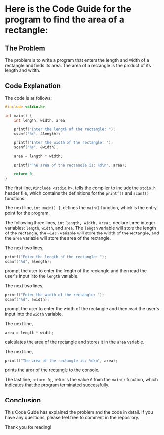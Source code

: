 # Here is the Code Guide for the program to find the area of a rectangle:

## The Problem

The problem is to write a program that enters the length and width of a rectangle and finds its area. The area of a rectangle is the product of its length and width.

## Code Explanation

The code is as follows:

```c
#include <stdio.h>

int main() {
    int length, width, area;

    printf("Enter the length of the rectangle: ");
    scanf("%d", &length);

    printf("Enter the width of the rectangle: ");
    scanf("%d", &width);

    area = length * width;

    printf("The area of the rectangle is: %d\n", area);

    return 0;
}
```

The first line, `#include <stdio.h>`, tells the compiler to include the `stdio.h` header file, which contains the definitions for the `printf()` and `scanf()` functions.

The next line, `int main() {`, defines the `main()` function, which is the entry point for the program.

The following three lines, `int length, width, area;`, declare three integer variables: `length`, `width`, and `area`. The `length` variable will store the length of the rectangle, the `width` variable will store the width of the rectangle, and the `area` variable will store the area of the rectangle.

The next two lines,

```c
printf("Enter the length of the rectangle: ");
scanf("%d", &length);
```

prompt the user to enter the length of the rectangle and then read the user's input into the `length` variable.

The next two lines,

```c
printf("Enter the width of the rectangle: ");
scanf("%d", &width);
```

prompt the user to enter the width of the rectangle and then read the user's input into the `width` variable.

The next line,

```c
area = length * width;
```

calculates the area of the rectangle and stores it in the `area` variable.

The next line,

```c
printf("The area of the rectangle is: %d\n", area);
```

prints the area of the rectangle to the console.

The last line, `return 0;`, returns the value `0` from the `main()` function, which indicates that the program terminated successfully.

## Conclusion

This Code Guide has explained the problem and the code in detail. If you have any questions, please feel free to comment in the repository.

Thank you for reading!